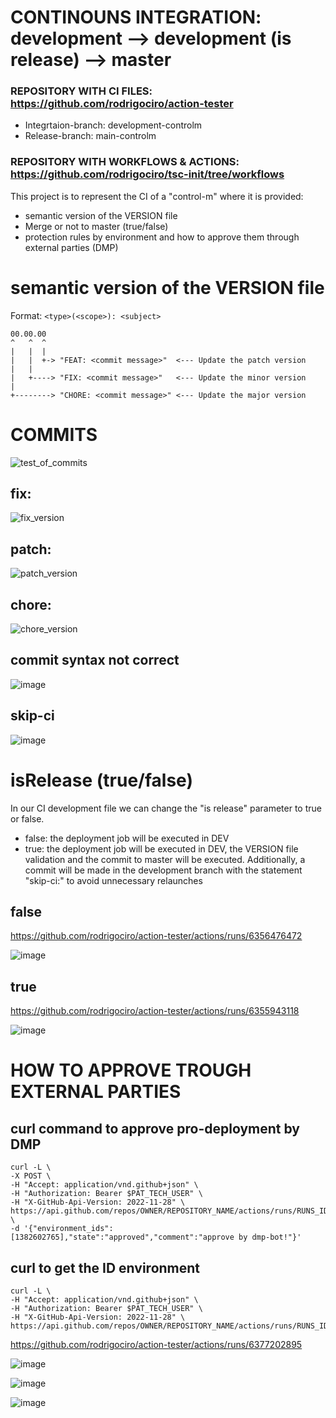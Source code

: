 # CONTINOUNS INTEGRATION: development --> development (is release) --> master

### REPOSITORY WITH CI FILES: https://github.com/rodrigociro/action-tester
  - Integrtaion-branch: development-controlm
  - Release-branch: main-controlm
  
### REPOSITORY WITH WORKFLOWS & ACTIONS: https://github.com/rodrigociro/tsc-init/tree/workflows

This project is to represent the CI of a "control-m" where it is provided:

- semantic version of the VERSION file
- Merge or not to master (true/false)
- protection rules by environment and how to approve them through external parties (DMP)


# semantic version of the VERSION file

Format: `<type>(<scope>): <subject>`
```
00.00.00
^   ^  ^
|   |  |
|   |  +-> "FEAT: <commit message>"  <--- Update the patch version
|   |
|   +----> "FIX: <commit message>"   <--- Update the minor version  
|
+--------> "CHORE: <commit message>" <--- Update the major version
```

# COMMITS


![test_of_commits](https://github.com/rodrigociro/tsc-init/assets/23638418/8f68da41-d358-433c-b01b-fcc0c26bbe8d)



## fix:


![fix_version](https://github.com/rodrigociro/tsc-init/assets/23638418/789ca14a-470a-43db-a4f6-bb883b22baaa)



## patch:


![patch_version](https://github.com/rodrigociro/tsc-init/assets/23638418/402e0085-74f1-44aa-a046-ef70d210763c)



## chore:


![chore_version](https://github.com/rodrigociro/tsc-init/assets/23638418/e04f4c03-21ce-4e38-a965-3ef9179a7642)



## commit syntax not correct


![image](https://github.com/rodrigociro/tsc-init/assets/23638418/c143c13e-5e58-4932-9710-c3a6ed6b496c)



## skip-ci


![image](https://github.com/rodrigociro/tsc-init/assets/23638418/125586da-54ed-40ad-98ea-e27a3526dde5)



# isRelease (true/false)

In our CI development file we can change the "is release" parameter to true or false.
- false: the deployment job will be executed in DEV
- true: the deployment job will be executed in DEV, the VERSION file validation and the commit to master will be executed. Additionally, a commit will be made in the development branch with the statement "skip-ci:" to avoid unnecessary relaunches

## false 
https://github.com/rodrigociro/action-tester/actions/runs/6356476472



![image](https://github.com/rodrigociro/tsc-init/assets/23638418/a16907f7-17b4-4be3-8723-32c70890e6b6)



## true
https://github.com/rodrigociro/action-tester/actions/runs/6355943118



![image](https://github.com/rodrigociro/tsc-init/assets/23638418/5b9af264-f1b3-455b-842c-763e8a02d033)




# HOW TO APPROVE TROUGH EXTERNAL PARTIES

## curl command to approve pro-deployment by DMP

```
curl -L \
-X POST \
-H "Accept: application/vnd.github+json" \
-H "Authorization: Bearer $PAT_TECH_USER" \
-H "X-GitHub-Api-Version: 2022-11-28" \
https://api.github.com/repos/OWNER/REPOSITORY_NAME/actions/runs/RUNS_ID/pending_deployments \
-d '{"environment_ids":[1382602765],"state":"approved","comment":"approve by dmp-bot!"}'
```


## curl to get the ID environment
```
curl -L \
-H "Accept: application/vnd.github+json" \
-H "Authorization: Bearer $PAT_TECH_USER" \
-H "X-GitHub-Api-Version: 2022-11-28" \
https://api.github.com/repos/OWNER/REPOSITORY_NAME/actions/runs/RUNS_ID/pending_deployments
```


https://github.com/rodrigociro/action-tester/actions/runs/6377202895



![image](https://github.com/rodrigociro/tsc-init/assets/23638418/aa8b5c9c-d7d5-47bb-9445-6723a7010312)



![image](https://github.com/rodrigociro/tsc-init/assets/23638418/f251cb78-5be3-445d-aa84-d74599c74190)



![image](https://github.com/rodrigociro/tsc-init/assets/23638418/57f320f9-303a-4959-a272-88847cad0921)












